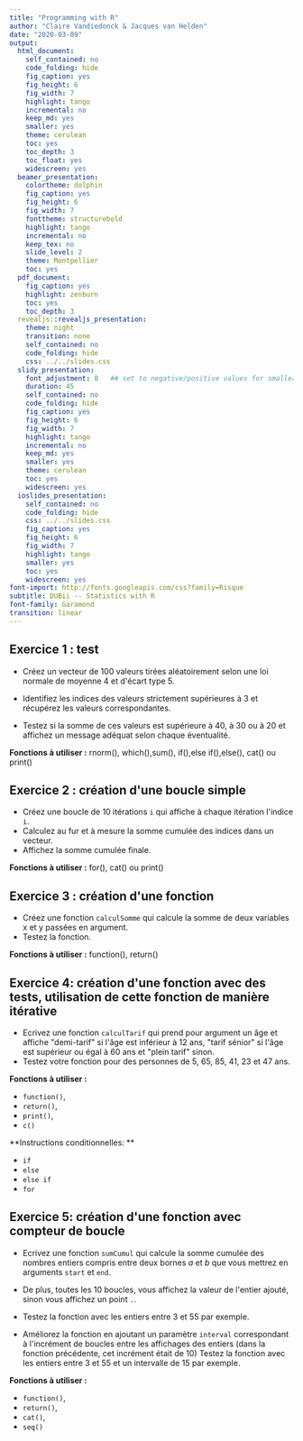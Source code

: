 ```yaml
---
title: "Programming with R"
author: "Claire Vandiedonck & Jacques van Helden"
date: "2020-03-09"
output:
  html_document:
    self_contained: no
    code_folding: hide
    fig_caption: yes
    fig_height: 6
    fig_width: 7
    highlight: tango
    incremental: no
    keep_md: yes
    smaller: yes
    theme: cerulean
    toc: yes
    toc_depth: 3
    toc_float: yes
    widescreen: yes
  beamer_presentation:
    colortheme: dolphin
    fig_caption: yes
    fig_height: 6
    fig_width: 7
    fonttheme: structurebold
    highlight: tango
    incremental: no
    keep_tex: no
    slide_level: 2
    theme: Montpellier
    toc: yes
  pdf_document:
    fig_caption: yes
    highlight: zenburn
    toc: yes
    toc_depth: 3
  revealjs::revealjs_presentation:
    theme: night
    transition: none
    self_contained: no
    code_folding: hide
    css: ../../slides.css
  slidy_presentation:
    font_adjustment: 0   ## set to negative/positive values for smaller/bigger fonts
    duration: 45
    self_contained: no
    code_folding: hide
    fig_caption: yes
    fig_height: 6
    fig_width: 7
    highlight: tango
    incremental: no
    keep_md: yes
    smaller: yes
    theme: cerulean
    toc: yes
    widescreen: yes
  ioslides_presentation:
    self_contained: no
    code_folding: hide
    css: ../../slides.css
    fig_caption: yes
    fig_height: 6
    fig_width: 7
    highlight: tango
    smaller: yes
    toc: yes
    widescreen: yes
font-import: http://fonts.googleapis.com/css?family=Risque
subtitle: DUBii -- Statistics with R
font-family: Garamond
transition: linear
---
```





## Exercice 1 : test

- Créez un vecteur de 100 valeurs tirées aléatoirement selon une loi normale de moyenne 4 et d'écart type 5.

- Identifiez les indices des valeurs strictement supérieures à 3 et récupérez les valeurs correspondantes.

- Testez si la somme de ces valeurs est supérieure à 40, à 30 ou à 20 et affichez un message adéquat selon chaque éventualité.


**Fonctions à utiliser :** rnorm(), which(),sum(), if(),else if(),else(), cat() ou print()

## Exercice 2 : création d'une boucle simple

- Créez une boucle de 10 itérations `i` qui affiche à chaque itération l'indice `i`.
- Calculez au fur et à mesure la somme cumulée des indices dans un vecteur.
- Affichez la somme cumulée finale.

**Fonctions à utiliser :** for(), cat() ou print()


## Exercice 3 : création d'une fonction

- Créez une fonction `calculSomme` qui calcule la somme de deux variables x et y passées en argument.
- Testez la fonction.

**Fonctions à utiliser :** function(), return()

## Exercice 4: création d'une fonction avec des tests, utilisation de cette fonction de manière itérative

- Ecrivez une fonction `calculTarif` qui prend pour argument  un âge et affiche "demi-tarif" si l'âge est inférieur à 12 ans, "tarif sénior" si l'âge est supérieur ou égal à 60 ans et "plein tarif" sinon.
- Testez votre fonction pour des personnes de 5, 65, 85, 41, 23 et 47 ans.

**Fonctions à utiliser :** 

- `function()`, 
- `return()`, 
- `print()`, 
- `c()`

**Instructions conditionnelles: **
- `if`
- `else`
- `else if`
- `for`

## Exercice 5: création d'une fonction avec compteur de boucle

- Ecrivez une fonction `sumCumul` qui calcule la somme cumulée des nombres entiers compris entre deux bornes $a$ et $b$ que vous mettrez en arguments `start` et `end`.

- De plus, toutes les 10 boucles, vous affichez la valeur de l'entier ajouté, sinon vous affichez un point `.`.

- Testez la fonction avec les entiers entre 3 et 55 par exemple.

- Améliorez la fonction en ajoutant un paramètre `interval` correspondant à l'incrément de boucles entre les affichages des entiers (dans la fonction précédente, cet incrément était de 10)
Testez la fonction avec les entiers entre 3 et 55 et un intervalle de 15 par exemple.

**Fonctions à utiliser :** 

- `function()`, 
- `return()`, 
- `cat()`, 
- `seq()`



